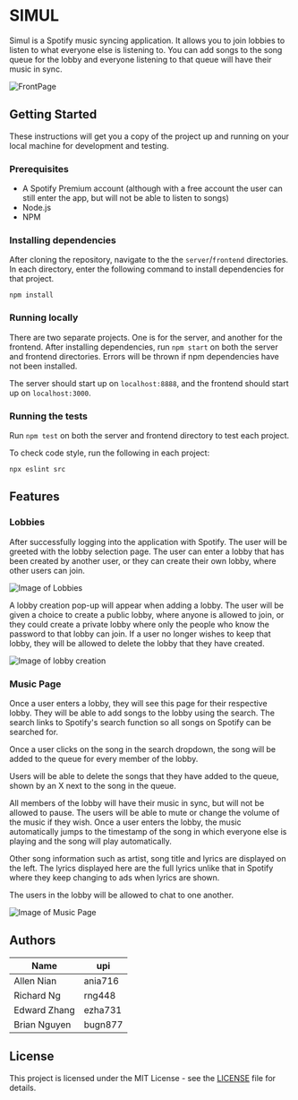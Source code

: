 # SIMUL

Simul is a Spotify music syncing application. It allows you to join lobbies to listen to what everyone else is listening to. You can add songs to the song queue for the lobby and everyone listening to that queue will have their music in sync.

![FrontPage](https://user-images.githubusercontent.com/37729449/82751848-3ab6a300-9e0e-11ea-9aa7-fa696893f29d.png)


## Getting Started

These instructions will get you a copy of the project up and running on your local machine for development and testing.

### Prerequisites

- A Spotify Premium account (although with a free account the user can still enter the app, but will not be able to listen to songs)
- Node.js
- NPM

### Installing dependencies

After cloning the repository, navigate to the the `server`/`frontend` directories. In each directory, enter the following command to install dependencies for that project.

```
npm install
```

### Running locally

There are two separate projects. One is for the server, and another for the frontend. After installing dependencies, run `npm start` on both the server and frontend directories. Errors will be thrown if npm dependencies have not been installed.

The server should start up on `localhost:8888`, and the frontend should start up on `localhost:3000`.

### Running the tests

Run `npm test` on both the server and frontend directory to test each project.

To check code style, run the following in each project:

```
npx eslint src
```

## Features

### Lobbies

After successfully logging into the application with Spotify. The user will be greeted with the lobby selection page. The user can enter a lobby that has been created by another user, or they can create their own lobby, where other users can join.

![Image of Lobbies](https://scontent-syd2-1.xx.fbcdn.net/v/t1.15752-9/100541078_285828885775632_7418720370707922944_n.png?_nc_cat=106&_nc_sid=b96e70&_nc_oc=AQmNBE_h8ULwP-TqzaC02YILmCRPT8IqLlrflQnfPhgq2ytDdaN3LB45QclemmyH1CA&_nc_ht=scontent-syd2-1.xx&oh=590af68d434177123e223b948fb51ae4&oe=5EEB5ED8)

A lobby creation pop-up will appear when adding a lobby. The user will be given a choice to create a public lobby, where anyone is allowed to join, or they could create a private lobby where only the people who know the password to that lobby can join. If a user no longer wishes to keep that lobby, they will be allowed to delete the lobby that they have created.

![Image of lobby creation](https://scontent-syd2-1.xx.fbcdn.net/v/t1.15752-9/99284165_232368678065810_2785059886549958656_n.png?_nc_cat=110&_nc_sid=b96e70&_nc_oc=AQkxfuVah9hzghN1V68Az-t-ogw8Nc_jMe9snJyD-u52BceWKZbSexwu-oTQXIpBk6M&_nc_ht=scontent-syd2-1.xx&oh=4341a57461c7a9dc523e31bd00a381d4&oe=5EEE4387)

### Music Page

Once a user enters a lobby, they will see this page for their respective lobby. They will be able to add songs to the lobby using the search. The search links to Spotify's search function so all songs on Spotify can be searched for.

Once a user clicks on the song in the search dropdown, the song will be added to the queue for every member of the lobby.

Users will be able to delete the songs that they have added to the queue, shown by an X next to the song in the queue.

All members of the lobby will have their music in sync, but will not be allowed to pause. The users will be able to mute or change the volume of the music if they wish. Once a user enters the lobby, the music automatically jumps to the timestamp of the song in which everyone else is playing and the song will play automatically.

Other song information such as artist, song title and lyrics are displayed on the left. The lyrics displayed here are the full lyrics unlike that in Spotify where they keep changing to ads when lyrics are shown.

The users in the lobby will be allowed to chat to one another.

![Image of Music Page](https://user-images.githubusercontent.com/37729449/82751940-dfd17b80-9e0e-11ea-9ff0-29c88bfb4fa5.png)

## Authors

| Name         | upi     |
| ------------ | ------- |
| Allen Nian   | ania716 |
| Richard Ng   | rng448  |
| Edward Zhang | ezha731 |
| Brian Nguyen | bugn877 |

## License

This project is licensed under the MIT License - see the [LICENSE](LICENSE) file for details.
